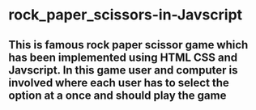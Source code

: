 # rock_paper_scissors-in-Javscript
## This is famous rock paper scissor game which has been implemented using HTML CSS and Javscript. In this game user and computer is involved where each user has to select the option at a once and should play the game
